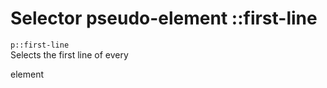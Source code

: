# Selector pseudo-element ::first-line

`p::first-line`  
Selects the first line of every <p> element  
